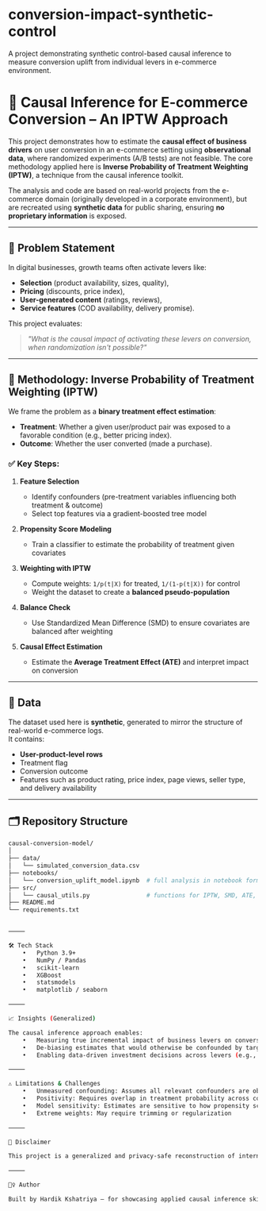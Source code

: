 # conversion-impact-synthetic-control
A project demonstrating synthetic control-based causal inference to measure conversion uplift from individual levers in e-commerce environment.
# 🧠 Causal Inference for E-commerce Conversion – An IPTW Approach

This project demonstrates how to estimate the **causal effect of business drivers** on user conversion in an e-commerce setting using **observational data**, where randomized experiments (A/B tests) are not feasible. The core methodology applied here is **Inverse Probability of Treatment Weighting (IPTW)**, a technique from the causal inference toolkit.

The analysis and code are based on real-world projects from the e-commerce domain (originally developed in a corporate environment), but are recreated using **synthetic data** for public sharing, ensuring **no proprietary information** is exposed.

---

## 🎯 Problem Statement

In digital businesses, growth teams often activate levers like:
- **Selection** (product availability, sizes, quality),
- **Pricing** (discounts, price index),
- **User-generated content** (ratings, reviews),
- **Service features** (COD availability, delivery promise).

This project evaluates:  
> _"What is the causal impact of activating these levers on conversion, when randomization isn't possible?"_

---

## 🧰 Methodology: Inverse Probability of Treatment Weighting (IPTW)

We frame the problem as a **binary treatment effect estimation**:
- **Treatment**: Whether a given user/product pair was exposed to a favorable condition (e.g., better pricing index).
- **Outcome**: Whether the user converted (made a purchase).

### ✅ Key Steps:

1. **Feature Selection**  
   - Identify confounders (pre-treatment variables influencing both treatment & outcome)
   - Select top features via a gradient-boosted tree model

2. **Propensity Score Modeling**  
   - Train a classifier to estimate the probability of treatment given covariates

3. **Weighting with IPTW**  
   - Compute weights: `1/p(t|X)` for treated, `1/(1-p(t|X))` for control
   - Weight the dataset to create a **balanced pseudo-population**

4. **Balance Check**  
   - Use Standardized Mean Difference (SMD) to ensure covariates are balanced after weighting

5. **Causal Effect Estimation**  
   - Estimate the **Average Treatment Effect (ATE)** and interpret impact on conversion

---

## 🧪 Data

The dataset used here is **synthetic**, generated to mirror the structure of real-world e-commerce logs.  
It contains:
- **User-product-level rows**
- Treatment flag
- Conversion outcome
- Features such as product rating, price index, page views, seller type, and delivery availability
---

## 🗂️ Repository Structure

```bash
causal-conversion-model/
│
├── data/
│   └── simulated_conversion_data.csv
├── notebooks/
│   └── conversion_uplift_model.ipynb  # full analysis in notebook format
├── src/
│   └── causal_utils.py                # functions for IPTW, SMD, ATE, etc.
├── README.md
└── requirements.txt


⸻

🛠️ Tech Stack
	•	Python 3.9+
	•	NumPy / Pandas
	•	scikit-learn
	•	XGBoost
	•	statsmodels
	•	matplotlib / seaborn

⸻

📈 Insights (Generalized)

The causal inference approach enables:
	•	Measuring true incremental impact of business levers on conversion
	•	De-biasing estimates that would otherwise be confounded by targeting effects
	•	Enabling data-driven investment decisions across levers (e.g., discounting vs selection)

⸻

⚠️ Limitations & Challenges
	•	Unmeasured confounding: Assumes all relevant confounders are observed
	•	Positivity: Requires overlap in treatment probability across covariate space
	•	Model sensitivity: Estimates are sensitive to how propensity scores are modeled
	•	Extreme weights: May require trimming or regularization

⸻

📜 Disclaimer

This project is a generalized and privacy-safe reconstruction of internal work originally done in a corporate setting. All data is simulated. No confidential business logic, customer data, or proprietary metrics are shared or exposed in this repository.

⸻

🙋‍♀️ Author

Built by Hardik Kshatriya — for showcasing applied causal inference skills in real-world business problems.
